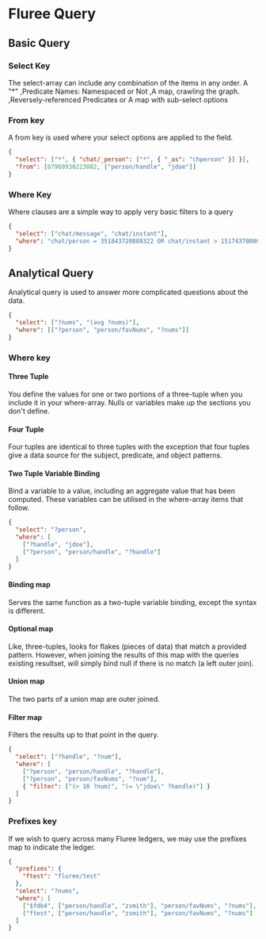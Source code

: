 # Fluree Query
## Basic Query
### Select Key
The select-array can include any combination of the items in any order. A "*"
,Predicate Names: Namespaced or Not
,A map, crawling the graph.
,Reversely-referenced Predicates
or A map with sub-select options
### From key
A from key is used where your select options are applied to the field.
``` json
{
  "select": ["*", { "chat/_person": ["*", { "_as": "chperson" }] }],
  "from": [87960930223082, ["person/handle", "jdoe"]]
}
```
### Where Key
Where clauses are a simple way to apply very basic filters to a query
``` json
{
  "select": ["chat/message", "chat/instant"],
  "where": "chat/person = 351843720888322 OR chat/instant > 1517437000000"
}

```

## Analytical Query
Analytical query is used to answer more complicated questions about the data.
``` json
{
  "select": ["?nums", "(avg ?nums)"],
  "where": [["?person", "person/favNums", "?nums"]]
}
```
### Where key
#### Three Tuple
You define the values for one or two portions of a three-tuple when you include it in your where-array. Nulls or variables make up the sections you don't define.
#### Four Tuple
Four tuples are identical to three tuples with the exception that four tuples give a data source for the subject, predicate, and object patterns.
#### Two Tuple Variable Binding
Bind a variable to a value, including an aggregate value that has been computed. These variables can be utilised in the where-array items that follow.
``` json
{
  "select": "?person",
  "where": [
    ["?handle", "jdoe"],
    ["?person", "person/handle", "?handle"]
  ]
}
```
#### Binding map	
Serves the same function as a two-tuple variable binding, except the syntax is different.
#### Optional map	
Like, three-tuples, looks for flakes (pieces of data) that match a provided pattern. However, when joining the results of this map with the queries existing resultset, will simply bind null if there is no match (a left outer join).
#### Union map	
The two parts of a union map are outer joined.
#### Filter map	
Filters the results up to that point in the query.
``` json
{
  "select": ["?handle", "?num"],
  "where": [
    ["?person", "person/handle", "?handle"],
    ["?person", "person/favNums", "?num"],
    { "filter": ["(> 10 ?num)", "(= \"jdoe\" ?handle)"] }
  ]
}
```
### Prefixes key
If we wish to query across many Fluree ledgers, we may use the prefixes map to indicate the ledger.
```json
{
  "prefixes": {
    "ftest": "fluree/test"
  },
  "select": "?nums",
  "where": [
    ["$fdb4", ["person/handle", "zsmith"], "person/favNums", "?nums"],
    ["ftest", ["person/handle", "zsmith"], "person/favNums", "?nums"]
  ]
}
```
